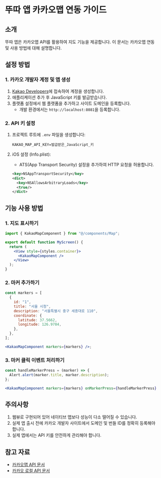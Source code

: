 # 뚜따 앱 카카오맵 연동 가이드

## 소개

뚜따 앱은 카카오맵 API를 활용하여 지도 기능을 제공합니다. 이 문서는 카카오맵 연동 및 사용 방법에 대해 설명합니다.

## 설정 방법

### 1. 카카오 개발자 계정 및 앱 생성

1. [Kakao Developers](https://developers.kakao.com/)에 접속하여 계정을 생성합니다.
2. 애플리케이션 추가 후 JavaScript 키를 발급받습니다.
3. 플랫폼 설정에서 웹 플랫폼을 추가하고 사이트 도메인을 등록합니다.
   - 개발 환경에서는 `http://localhost:8081`을 등록합니다.

### 2. API 키 설정

1. 프로젝트 루트에 `.env` 파일을 생성합니다:

   ```
   KAKAO_MAP_API_KEY=발급받은_JavaScript_키
   ```

2. iOS 설정 (Info.plist):
   - ATS(App Transport Security) 설정을 추가하여 HTTP 요청을 허용합니다.
   ```xml
   <key>NSAppTransportSecurity</key>
   <dict>
     <key>NSAllowsArbitraryLoads</key>
     <true/>
   </dict>
   ```

## 기능 사용 방법

### 1. 지도 표시하기

```jsx
import { KakaoMapComponent } from "@/components/Map";

export default function MyScreen() {
  return (
    <View style={styles.container}>
      <KakaoMapComponent />
    </View>
  );
}
```

### 2. 마커 추가하기

```jsx
const markers = [
  {
    id: "1",
    title: "서울 시청",
    description: "서울특별시 중구 세종대로 110",
    coordinate: {
      latitude: 37.5662,
      longitude: 126.9784,
    },
  },
];

<KakaoMapComponent markers={markers} />;
```

### 3. 마커 클릭 이벤트 처리하기

```jsx
const handleMarkerPress = (marker) => {
  Alert.alert(marker.title, marker.description);
};

<KakaoMapComponent markers={markers} onMarkerPress={handleMarkerPress} />;
```

## 주의사항

1. 웹뷰로 구현되어 있어 네이티브 맵보다 성능이 다소 떨어질 수 있습니다.
2. 실제 앱 출시 전에 카카오 개발자 사이트에서 도메인 및 번들 ID를 정확히 등록해야 합니다.
3. 실제 앱에서는 API 키를 안전하게 관리해야 합니다.

## 참고 자료

- [카카오맵 API 문서](https://apis.map.kakao.com/web/documentation/)
- [카카오 로컬 API 문서](https://developers.kakao.com/docs/latest/ko/local/dev-guide)
